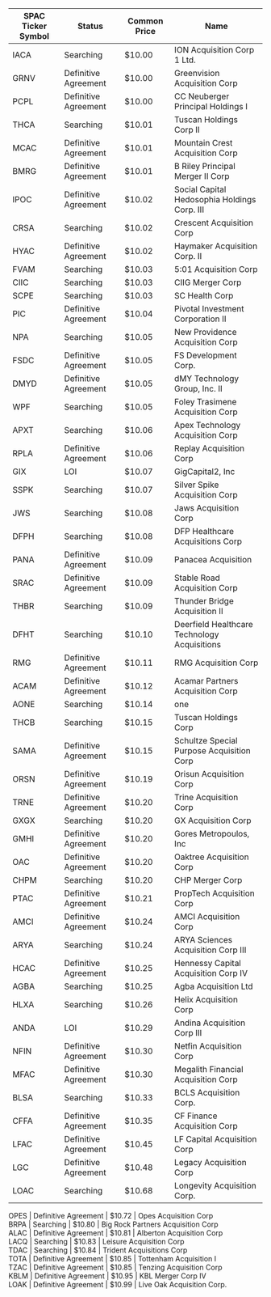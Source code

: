 SPAC Ticker Symbol | Status               | Common Price  | Name                                        
------------------ | -------------------- | ------------- | --------------------------------------------
IACA               | Searching            | $10.00        | ION Acquisition Corp 1 Ltd.                 
GRNV               | Definitive Agreement | $10.00        | Greenvision Acquisition Corp                
PCPL               | Definitive Agreement | $10.00        | CC Neuberger Principal Holdings I           
THCA               | Searching            | $10.01        | Tuscan Holdings Corp II                     
MCAC               | Definitive Agreement | $10.01        | Mountain Crest Acquisition Corp             
BMRG               | Definitive Agreement | $10.01        | B Riley Principal Merger II Corp            
IPOC               | Definitive Agreement | $10.02        | Social Capital Hedosophia Holdings Corp. III
CRSA               | Searching            | $10.02        | Crescent Acquisition Corp                   
HYAC               | Definitive Agreement | $10.02        | Haymaker Acquisition Corp. II               
FVAM               | Searching            | $10.03        | 5:01 Acquisition Corp                       
CIIC               | Searching            | $10.03        | CIIG Merger Corp                            
SCPE               | Searching            | $10.03        | SC Health Corp                              
PIC                | Definitive Agreement | $10.04        | Pivotal Investment Corporation II           
NPA                | Searching            | $10.05        | New Providence Acquisition Corp             
FSDC               | Definitive Agreement | $10.05        | FS Development Corp.                        
DMYD               | Definitive Agreement | $10.05        | dMY Technology Group, Inc. II               
WPF                | Searching            | $10.05        | Foley Trasimene Acquisition Corp            
APXT               | Searching            | $10.06        | Apex Technology Acquisition Corp            
RPLA               | Definitive Agreement | $10.06        | Replay Acquisition Corp                     
GIX                | LOI                  | $10.07        | GigCapital2, Inc                            
SSPK               | Searching            | $10.07        | Silver Spike Acquisition Corp               
JWS                | Searching            | $10.08        | Jaws Acquisition Corp                       
DFPH               | Searching            | $10.08        | DFP Healthcare Acquisitions Corp            
PANA               | Definitive Agreement | $10.09        | Panacea Acquisition                         
SRAC               | Definitive Agreement | $10.09        | Stable Road Acquisition Corp                
THBR               | Searching            | $10.09        | Thunder Bridge Acquisition II               
DFHT               | Searching            | $10.10        | Deerfield Healthcare Technology Acquisitions
RMG                | Definitive Agreement | $10.11        | RMG Acquisition Corp                        
ACAM               | Definitive Agreement | $10.12        | Acamar Partners Acquisition Corp            
AONE               | Searching            | $10.14        | one                                         
THCB               | Searching            | $10.15        | Tuscan Holdings Corp                        
SAMA               | Definitive Agreement | $10.15        | Schultze Special Purpose Acquisition Corp   
ORSN               | Definitive Agreement | $10.19        | Orisun Acquisition Corp                     
TRNE               | Definitive Agreement | $10.20        | Trine Acquisition Corp                      
GXGX               | Searching            | $10.20        | GX Acquisition Corp                         
GMHI               | Definitive Agreement | $10.20        | Gores Metropoulos, Inc                      
OAC                | Definitive Agreement | $10.20        | Oaktree Acquisition Corp                    
CHPM               | Searching            | $10.20        | CHP Merger Corp                             
PTAC               | Definitive Agreement | $10.21        | PropTech Acquisition Corp                   
AMCI               | Definitive Agreement | $10.24        | AMCI Acquisition Corp                       
ARYA               | Searching            | $10.24        | ARYA Sciences Acquisition Corp III          
HCAC               | Definitive Agreement | $10.25        | Hennessy Capital Acquisition Corp IV        
AGBA               | Searching            | $10.25        | Agba Acquisition Ltd                        
HLXA               | Searching            | $10.26        | Helix Acquisition Corp                      
ANDA               | LOI                  | $10.29        | Andina Acquisition Corp III                 
NFIN               | Definitive Agreement | $10.30        | Netfin Acquisition Corp                     
MFAC               | Definitive Agreement | $10.30        | Megalith Financial Acquisition Corp         
BLSA               | Searching            | $10.33        | BCLS Acquisition Corp.                      
CFFA               | Definitive Agreement | $10.35        | CF Finance Acquisition Corp                 
LFAC               | Definitive Agreement | $10.45        | LF Capital Acquisition Corp                 
LGC                | Definitive Agreement | $10.48        | Legacy Acquisition Corp                     
LOAC               | Searching            | $10.68        | Longevity Acquisition Corp.
                
OPES               | Definitive Agreement | $10.72        | Opes Acquisition Corp                       
BRPA               | Searching            | $10.80        | Big Rock Partners Acquisition Corp          
ALAC               | Definitive Agreement | $10.81        | Alberton Acquisition Corp                   
LACQ               | Searching            | $10.83        | Leisure Acquisition Corp                    
TDAC               | Searching            | $10.84        | Trident Acquisitions Corp                   
TOTA               | Definitive Agreement | $10.85        | Tottenham Acquisition I                     
TZAC               | Definitive Agreement | $10.85        | Tenzing Acquisition Corp                    
KBLM               | Definitive Agreement | $10.95        | KBL Merger Corp IV                          
LOAK               | Definitive Agreement | $10.99        | Live Oak Acquisition Corp.                  
